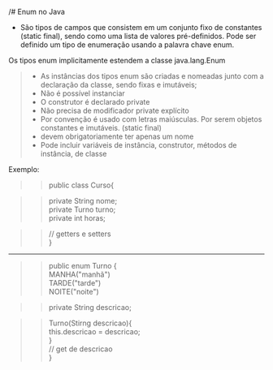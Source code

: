 /# Enum no Java 
* São tipos de campos que consistem em
um conjunto fixo de constantes
  (static final), sendo como uma lista
  de valores pré-definidos. Pode ser definido um tipo 
  de enumeração usando a palavra chave enum. 
  
Os tipos enum implicitamente estendem 
a classe java.lang.Enum 

> * As instâncias dos tipos enum são criadas e nomeadas junto com a 
> declaração da classe, sendo fixas e imutáveis;
> *  Não é possível instanciar 
> * O construtor é declarado private 
> * Não precisa de modificador private explícito 
> * Por convenção é usado com letras maiúsculas. Por serem objetos constantes e imutáveis. (static final)
> * devem obrigatoriamente ter apenas um nome 
> * Pode incluir variáveis de instância, construtor, métodos de instância, de classe



Exemplo:

>> public class Curso{ <br/> 

>>  private String nome;  <br/> 
>>  private Turno turno; <br/> 
>>  private int horas; <br/> 

>> // getters e setters  <br/> 
>> } <br/> 

-------------------------
 >> public enum Turno { <br/> 
  >>  MANHA("manhã") <br/>
  >>  TARDE("tarde") <br/> 
  >> NOITE("noite") <br/> 

  >> private String descricao; <br/>  

  >> Turno(Stirng descricao){ <br/> 
  >>  this.descricao = descricao; <br/> 
  >> } <br/> 
  >>// get de descricao <br/> 
 >>}

